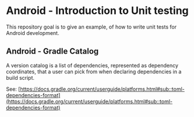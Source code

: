 # Android - Introduction to Unit testing

This repository goal is to give an example, of how to write unit tests for Android development.


## Android - Gradle Catalog

A version catalog is a list of dependencies, represented as dependency coordinates, that a user can pick from when declaring dependencies in a build script.

See: [https://docs.gradle.org/current/userguide/platforms.html#sub::toml-dependencies-format](https://docs.gradle.org/current/userguide/platforms.html#sub::toml-dependencies-format)
